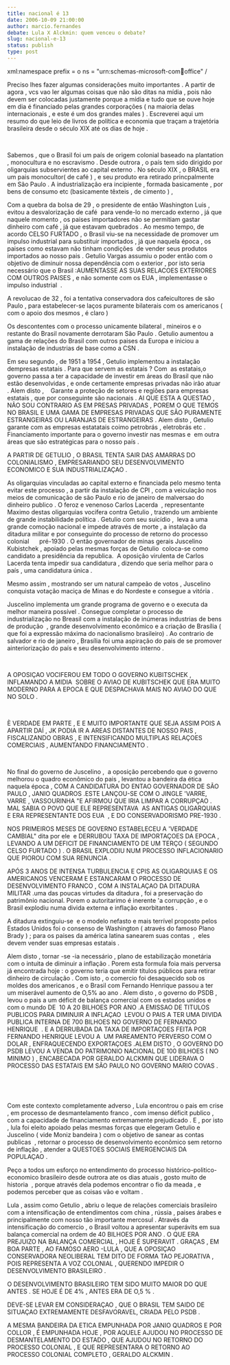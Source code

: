 ```yaml
---
title: nacional é 13
date: 2006-10-09 21:00:00
author: marcio.fernandes
debate: Lula X Alckmin: quem venceu o debate?
slug: nacional-e-13
status: publish 
type: post
---
```



xml:namespace prefix = o ns = "urn:schemas-microsoft-com:office:office" / 


Preciso lhes fazer algumas considerações muito importantes . A partir de agora , vcs vao ler algumas coisas que não são ditas na mídia , pois não devem ser colocadas justamente porque a mídia e tudo que se ouve hoje em dia é financiado pelas grandes corporações ( na maioria delas internacionais , e este é um dos grandes males ) . Escreverei aqui um resumo do que leio de livros de política e economia que traçam a trajetória brasileira desde o século XIX até os dias de hoje . 


 


Sabemos , que o Brasil foi um país de origem colonial baseado na plantation , monocultura e no escravismo . Desde outrora , o país tem sido dirigido por oligarquias subservientes ao capital externo . No século XIX , o BRASIL era um pais monocultor( de café ) , e seu produto era retirado princpalmente em São Paulo . A industrialização era incipiente , formada basicamente , por bens de consumo etc (basicamente têxteis , de cimento ) , 


Com a quebra da bolsa de 29 , o presidente de então Washington Luis , evitou a desvalorização de café  para vende-lo no mercado externo , já que naquele momento , os paises importadores não se permitiam gastar dinheiro com café , já que estavam quebrados . Ao mesmo tempo, de acordo CELSO FURTADO , o Brasil viu-se na necessidade de promover um impulso industrial para substituir importados , já que naquela época , os paises como estavam não tinham condições  de vender seus produtos importados ao nosso pais . Getulio Vargas assumiu o poder então com o objetivo de diminuir nossa dependência com o exterior , por isto seria necessário que o Brasil :AUMENTASSE AS SUAS RELACOES EXTERIORES COM OUTROS PAISES , e não somente com os EUA , implementasse o impulso industrial  . 


A revolucao de 32 , foi a tentativa conservadora dos cafeicultores de são Paulo , para estabelecer-se laços puramente bilaterais com os americanos ( com o apoio dos mesmos , é claro )


Os descontentes com o processo unicamente bilateral , mineiros e o restante do Brasil novamente derrotaram São Paulo . Getulio aumentou a gama de relações do Brasil com outros paises da Europa e iniciou a instalação de industrias de base como a CSN .


Em seu segundo , de 1951 a 1954 , Getulio implementou a instalação dempresas estatais . Para que servem as estatais ? Com  as estatais,o governo passa a ter a capacidade de investir em áreas do Brasil que não estão desenvolvidas , e onde certamente empresas privadas não irão atuar . Alem disto ,    Garante a proteção de setores e regiões para empresas estatais , que por conseguinte são nacionais . AI QUE ESTA A QUESTAO , NÃO SOU CONTRARIO AS EM PRESAS PRIVADAS , POREM O QUE TEMOS NO BRASIL E UMA GAMA DE EMPRESAS PRIVADAS QUE SÃO PURAMENTE ESTRANGEIRAS OU LARANJAS DE ESTRANGEIRAS . Alem disto , Getulio garante com as empresas estatatais coimo petrobrás , eletrobrás etc . Financiamento importante para o governo investir nas mesmas e  em outra áreas que são estratégicas para o nosso país . 


A PARTIR DE GETULIO , O BRASIL TENTA SAIR DAS AMARRAS DO COLONIALISMO , EMPRESARIANDO SEU DESENVOLVIMENTO ECONOMICO E SUA INDUSTRIALIZAÇAO .


As oligarquias vinculadas ao capital externo e financiada pelo mesmo tenta evitar este processo , a partir da instalação de CPI , com a veiculação nos meios de comunicação de são Paulo e rio de janeiro de malversao do dinheiro publico . O feroz e venenoso Carlos Lacerda  , representante Maximo destas oligarquias vocifera contra Getulio , trazendo um ambiente de grande instabilidade política . Getulio com seu suicídio ,  leva a uma grande comoção nacional e impede através de morte , a instalação da ditadura militar e por conseguinte do processo de retorno do processo colonial      pré-1930 . O então governador de minas gerais Juscelino Kubistchek , apoiado pelas mesmas forças de Getulio  coloca-se como candidato a presidência da republica.  A oposição virulenta de Carlos Lacerda tenta impedir sua candidatura , dizendo que seria melhor para o país , uma candidatura única .


Mesmo assim , mostrando ser um natural campeão de votos , Juscelino conquista votação maciça de Minas e do Nordeste e consegue a vitória .


Juscelino implementa um grande programa de governo e o executa da melhor maneira possível . Consegue completar o processo de industrialização no Breasil com a instalação de inúmeras industrias de bens de produção  , grande desenvolvimento econômico e a criação de Brasília ( que foi a expressão máxima do nacionalismo brasileiro) . Ao contrario de salvador e rio de janeiro , Brasília foi uma aspiração do pais de se promover ainteriorização do país e seu desenvolvimento interno . 


 


A OPOSIÇAO VOCIFEROU EM TODO O GOVERNO KUBITSCHEK , INFLAMANDO A MIDIA  SOBRE O AVIAO DE KUBITSCHEK QUE ERA MUITO MODERNO PARA A EPOCA E QUE DESPACHAVA MAIS NO AVIAO DO QUE NO SOLO .   


 


È VERDADE EM PARTE , E E MUITO IMPORTANTE QUE SEJA ASSIM POIS A APARTIR DAÍ , JK PODIA IR A AREAS DISTANTES DE NOSSO PAIS , FISCALIZANDO OBRAS , E INTENSIFICANDO MULTIPLAS RELAÇOES COMERCIAIS , AUMENTANDO FINANCIAMENTO .


 


No final do governo de Juscelino ,  a oposição percebendo que o governo melhorou o quadro econômico do pais , levantou a bandeira da ética naquela época , COM A CANDIDATURA DO ENTAO GOVERNADOR DE SÃO PAULO , JANIO QUADROS .ESTE LANÇOU-SE COM O JINGLE 'VARRE, VARRE , VASSOURINHA "E AFIRMOU QUE IRIA LIMPAR A CORRUPÇAO . MAL SABIA O POVO QUE ELE REPRESENTAVA  AS ANTIGAS OLIGARQUIAS E ERA REPRESENTANTE DOS EUA  , E DO CONSERVADORISMO PRE-1930 .


NOS PRIMEIROS MESES DE GOVERNO ESTABELECEU A 'VERDADE CAMBIAL" dita por ele  e DERRUBOU TAXA DE IMPORTAÇOES DA EPOCA , LEVANDO A UM DEFICIT DE FINANCIAMENTO DE UM TERÇO ( SEGUNDO CELSO FURTADO ) . O BRASIL EXPLODIU NUM PROCESSO INFLACIONARIO QUE PIOROU COM SUA RENUNCIA . 


APÓS 3 ANOS DE INTENSA TURBULENCIA E CPIS AS OLIGARQUIAS E OS AMERICANOS VENCERAM E ESTANCARAM O PROCESSO DE DESENVOLVIMENTO FRANCO , COM A INSTALAÇAO DA DITADURA MILITAR .uma das poucas virtudes da ditadura , foi a preservação do patrimônio nacional. Porem o autoritarimo é inerente 'a corrupção , e o Brasil explodiu numa divida externa e inflação exorbitantes . 


A ditadura extinguiu-se  e o modelo nefasto e mais terrível proposto pelos Estados Unidos foi o consenso de Washington ( através do famoso Plano Brady ) ; para os paises da américa latina sanearem suas contas  ,  eles devem vender suas empresas estatais .


Alem disto , tornar -se -ia necessário , plano de estabilização monetária com o intuita de diminuir a inflação . Porem esta formula foia mais perversa já encontrada hoje : o governo teria que emitir títulos públicos para retirar dinheiro de circulação . Com isto , o comercio foi desaquecido sob os moldes dos americanos , e o Brasil com Fernando Henrique passou a ter um miserável aumento de O,5% ao ano . Alem disto , o governo do PSDB , levou o pais a um déficit de balança comercial com os estados unidos e com o mundo DE  10 A 20 BILHOES POR ANO .A EMISSAO DE TITULOS PUBLICOS PARA DIMINUIR A INFLAÇAO  LEVOU O PAIS A TER UMA DIVIDA PUBLICA INTERNA DE 700 BILHOES NO GOVERNO DE FERNANDO HENRIQUE  . E A DERRUBADA DA TAXA DE IMPORTAÇOES FEITA POR FERNANDO HENRIQUE LEVOU A  UM PAREAMENTO PERVERSO COM O DOLAR , ENFRAQUECENDO EXPORTAÇOES .ALEM DISTO , O GOVERNO DO PSDB LEVOU A VENDA DO PATRIMONIO NACIONAL DE 100 BILHOES ( NO MINIMO ) , ENCABECADA POR GERALDO ALCKMIN QUE LIDERAVA O PROCESSO DAS ESTATAIS EM SÃO PAULO NO GOVERNO MARIO COVAS .


 


 


Com este contexto completamente adverso , Lula encontrou o pais em crise , em processo de desmantelamento franco , com imenso déficit publico , com a capacidade de financiamento extremamente prejudicado . E , por isto , lula foi eleito apoiado pelas mesmas forças que elegeram Getulio e Juscelino ( vide Moniz bandeira ) com o objetivo de sanear as contas publicas  , retornar o processo de desenvolvimento econômico sem retorno de inflação , atender a QUESTOES SOCIAIS EMERGENCIAIS DA POPULAÇAO .


Peço a todos um esforço no entendimento do processo histórico-politico-economico brasileiro desde outrora ate os dias atuais , gosto muito de historia  , porque através dela podemos encontrar o fio da meada , e podemos perceber que as coisas vão e voltam .


Lula , assim como Getulio , abriu o leque de relações comerciais brasileiro com a intensificação de entendimentos com china , rússia , paises árabes e principalmente com nosso tão importante mercosul . Através da intensificação do comercio , o Brasil voltou a apresentar superávits em sua balança comercial na ordem de 40 BILHOES POR ANO . O QUE ERA PREJUIZO NA BALANÇA COMERCIAL , HOJE É SUPERAVIT . GRAÇAS , EM BOA PARTE , AO FAMOSO AERO -LULA , QUE A OPOSIÇAO CONSERVADORA NEOLIBERAL TEM DITO DE FORMA TAO PEJORATIVA , POIS REPRESENTA A VOZ COLONIAL , QUERENDO IMPEDIR O DESENVOLVIMENTO BRASILEIRO . 


O DESENVOLVIMENTO BRASILEIRO TEM SIDO MUITO MAIOR DO QUE ANTES . SE HOJE É DE 4% , ANTES ERA DE O,5 % . 


DEVE-SE LEVAR EM CONSIDERAÇAO , QUE O BRASIL TEM SAIDO DE SITUAÇAO EXTREMAMENTE DESFAVORAVEL, CRIADA PELO PSDB . 


A MESMA BANDEIRA DA ETICA EMPUNHADA POR JANIO QUADROS E POR COLLOR , É EMPUNHADA HOJE , POR AQUELE AJUDOU NO PROCESSO DE DESMANTELAMENTO DO ESTADO , QUE AJUDOU NO RETORNO DO PROCESSO COLONIAL , E QUE REPRESENTARA O RETORNO AO PROCESSO COLONIAL COMPLETO , GERALDO ALCKMIN .


 


 


